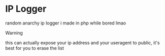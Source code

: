 # IP Logger
random anarchy ip logger i made in php while bored lmao

> [!WARNING]  
> this can actually expose your ip address and your useragent to public, it's best for you to erase the list